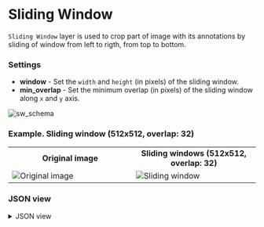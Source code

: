 # Sliding Window

`Sliding Window` layer is used to crop part of image with its annotations by sliding of window from left to rigth, from top to bottom.

### Settings

- **window** - Set the `width` and `height` (in pixels) of the sliding window.
- **min_overlap** - Set the minimum overlap (in pixels) of the sliding window along `x` and `y` axis.

![sw_schema](https://github.com/supervisely-ecosystem/dtl-v2/assets/79905215/9e04540f-ee5f-4697-8a08-ea145ea2161c)

### Example. Sliding window (512x512, overlap: 32)

<table>
<tr>
<td style="text-align:center; width:50%"><strong>Original image</strong></td>
<td style="text-align:center; width:50%"><strong>Sliding windows (512x512, overlap: 32)</strong></td>
</tr>
<tr>
<td> <img src="https://github.com/supervisely-ecosystem/ml-nodes/assets/79905215/5c821ec5-8a52-4f25-9ffb-316dcb4709f2" alt="Original image" /> </td>
<td> <img src="https://github.com/supervisely-ecosystem/ml-nodes/assets/79905215/f6dace1f-565d-4651-8c39-94ab96ebb3dc" alt="Sliding window" /> </td>
</tr>
</table>

### JSON view

<details>
  <summary>JSON view</summary>
<pre>
{
  "action": "sliding_window",
  "src": ["$data_1"],
  "dst": "$sliding_window_5",
  "settings": {
    "window": {
      "width": 512,
      "height": 512
    },
    "min_overlap": {
      "x": 32,
      "y": 32
    }
  }
}
</pre>
</details>

